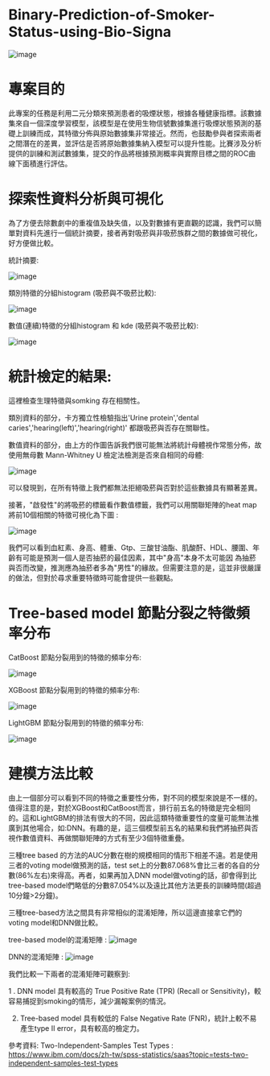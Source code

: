# Binary-Prediction-of-Smoker-Status-using-Bio-Signa

![image](https://github.com/ilovec8763/Binary-Prediction-of-Smoker-Status-using-Bio-Signa/blob/main/Zwei_zigaretten.jpg)

# 專案目的

此專案的任務是利用二元分類來預測患者的吸煙狀態，根據各種健康指標。該數據集來自一個深度學習模型，該模型是在使用生物信號數據集進行吸煙狀態預測的基礎上訓練而成，其特徵分佈與原始數據集非常接近。然而，也鼓勵參與者探索兩者之間潛在的差異，並評估是否將原始數據集納入模型可以提升性能。比賽涉及分析提供的訓練和測試數據集，提交的作品將根據預測概率與實際目標之間的ROC曲線下面積進行評估。

# 探索性資料分析與可視化

為了方便去除數劇中的重複值及缺失值，以及對數據有更直觀的認識，我們可以簡單對資料先進行一個統計摘要，接者再對吸菸與非吸菸族群之間的數據做可視化，好方便做比較。

統計摘要:

![image](https://github.com/ilovec8763/Binary-Prediction-of-Smoker-Status-using-Bio-Signa/blob/main/summary_gradient_style.png)

類別特徵的分組histogram (吸菸與不吸菸比較):

![image](https://github.com/ilovec8763/Binary-Prediction-of-Smoker-Status-using-Bio-Signa/blob/main/Histogram%20of%20categorical%20features%20by%20group.png)

數值(連續)特徵的分組histogram 和 kde (吸菸與不吸菸比較):

![image](https://github.com/ilovec8763/Binary-Prediction-of-Smoker-Status-using-Bio-Signa/blob/main/Histogram%20of%20numerical%20features%20by%20group.png)

# 統計檢定的結果:
這裡檢查生理特徵與somking 存在相關性。

類別資料的部分，卡方獨立性檢驗指出'Urine protein','dental caries','hearing(left)','hearing(right)' 都跟吸菸與否存在關聯性。

數值資料的部分，由上方的作圖告訴我們很可能無法將統計母體視作常態分佈，故使用無母數 Mann-Whitney U 檢定法檢測是否來自相同的母體:

![image](https://github.com/ilovec8763/Binary-Prediction-of-Smoker-Status-using-Bio-Signa/blob/main/U_test_pic.png)

可以發現到，在所有特徵上我們都無法拒絕吸菸與否對於這些數據具有顯著差異。

接著，"啟發性"的將吸菸的標籤看作數值標籤，我們可以用關聯矩陣的heat map將前10個相關的特徵可視化為下圖 :

![image](https://github.com/ilovec8763/Binary-Prediction-of-Smoker-Status-using-Bio-Signa/blob/main/heat_map_smoker2.png)

我們可以看到血紅素、身高、體重、Gtp、三酸甘油酯、肌酸酐、HDL、腰圍、年齡有可能是預測一個人是否抽菸的最佳因素，其中"身高"本身不太可能因
為抽菸與否而改變，推測應為抽菸者多為"男性"的緣故。但需要注意的是，這並非很嚴謹的做法，但對於尋求重要特徵時可能會提供一些觀點。

# Tree-based model 節點分裂之特徵頻率分布

CatBoost 節點分裂用到的特徵的頻率分布: 

![image](https://github.com/ilovec8763/Binary-Prediction-of-Smoker-Status-using-Bio-Signa/blob/main/cbc%20Feature%20Importance.png)

XGBoost 節點分裂用到的特徵的頻率分布: 

![image](https://github.com/ilovec8763/Binary-Prediction-of-Smoker-Status-using-Bio-Signa/blob/main/xgbc%20Feature%20Importance.png)

LightGBM 節點分裂用到的特徵的頻率分布: 

![image](https://github.com/ilovec8763/Binary-Prediction-of-Smoker-Status-using-Bio-Signa/blob/main/lightgbm%20Feature%20Importance.png)

# 建模方法比較

由上一個部分可以看到不同的特徵之重要性分佈，對不同的模型來說是不一樣的。值得注意的是，對於XGBoost和CatBoost而言，排行前五名的特徵是完全相同的。這和LightGBM的排法有很大的不同，因此這類特徵重要性的度量可能無法推廣到其他場合，如:DNN。有趣的是，這三個模型前五名的結果和我們將抽菸與否視作數值資料、再做關聯矩陣的方式有至少3個特徵重疊。

三種tree based 的方法的AUC分數在樹的規模相同的情形下相差不遠。若是使用三者的voting model做預測的話，test set上的分數87.068%會比三者的各自的分數(86%左右)來得高。再者，如果再加入DNN model做voting的話，卻會得到比tree-based model們略低的分數87.054%以及遠比其他方法更長的訓練時間(超過10分鐘>2分鐘)。

三種tree-based方法之間具有非常相似的混淆矩陣，所以這邊直接拿它們的voting model和DNN做比較。

tree-based model的混淆矩陣 :
![image](https://github.com/ilovec8763/Binary-Prediction-of-Smoker-Status-using-Bio-Signa/blob/main/voting_model_normalized_confusion(1).png)

DNN的混淆矩陣 :
![image](https://github.com/ilovec8763/Binary-Prediction-of-Smoker-Status-using-Bio-Signa/blob/main/dnn_normalized_confusion.png)

我們比較一下兩者的混淆矩陣可觀察到:

1 . DNN model 具有較高的 True Positive Rate (TPR) (Recall or Sensitivity)，較容易捕捉到smoking的情形，減少漏報案例的情況。

2. Tree-based model  具有較低的 False Negative Rate (FNR)，統計上較不易產生type II error，具有較高的檢定力。 

參考資料:
Two-Independent-Samples Test Types : https://www.ibm.com/docs/zh-tw/spss-statistics/saas?topic=tests-two-independent-samples-test-types
